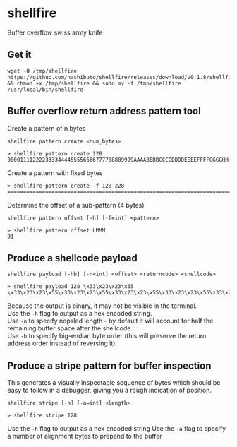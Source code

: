 # shellfire
Buffer overflow swiss army knife

## Get it
```
wget -O /tmp/shellfire https://github.com/hashibuto/shellfire/releases/download/v0.1.8/shellfire && chmod +x /tmp/shellfire && sudo mv -f /tmp/shellfire /usr/local/bin/shellfire
```


## Buffer overflow return address pattern tool

Create a pattern of n bytes

`shellfire pattern create <num_bytes>`

```
> shellfire pattern create 128
0000111122223333444455556666777788889999AAAABBBBCCCCDDDDEEEEFFFFGGGGHHHHIIIIJJJJKKKKLLLLMMMMNNNNOOOOPPPPQQQQRRRRSSSSTTTTUUUUVVVV
```

Create a pattern with fixed bytes

```
> shellfire pattern create -f 128 228
================================================================================================================================0000111122223333444455556666777788889999AAAABBBBCCCCDDDDEEEEFFFFGGGGHHHHIIIIJJJJKKKKLLLLMMMMNNNNOOOO
```

Determine the offset of a sub-pattern (4 bytes)

`shellfire pattern offset [-h] [-f=int] <pattern>`

```
> shellfire pattern offset LMMM
91
```

## Produce a shellcode payload

`shellfire payload [-hb] [-n=int] <offset> <returncode> <shellcode>`

```
> shellfire payload 128 \x33\x23\x23\x55 \x33\x23\x23\x55\x33\x23\x23\x55\x33\x23\x23\x55\x33\x23\x23\x55\x33\x23\x23\x55`
```

Because the output is binary, it may not be visible in the terminal.  
Use the `-h` flag to output as a hex encoded string.  
Use `-n` to specify nopsled length - by default it will account for half the remaining buffer space after the shellcode.  
Use `-b` to specify big-endian byte order (this will preserve the return address order instead of reversing it).


## Produce a stripe pattern for buffer inspection
This generates a visually inspectable sequence of bytes which should be easy to follow in a debugger, giving you a rough indication of position.

`shellfire stripe [-h] [-a=int] <length>`
```
> shellfire stripe 128
```
Use the `-h` flag to output as a hex encoded string
Use the `-a` flag to specify a number of alignment bytes to prepend to the buffer